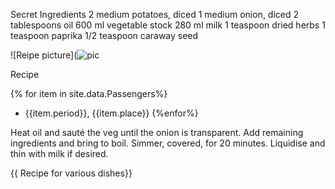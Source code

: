 Secret Ingredients
2 medium potatoes, diced
1 medium onion, diced
2 tablespoons oil
600 ml vegetable stock
280 ml milk
1 teaspoon dried herbs
1 teaspoon paprika
1/2 teaspoon caraway seed

![Reipe picture](![pic](https://https://upload.wikimedia.org/wikipedia/commons/thumb/f/fd/RMS_Titanic_3.jpg/1200px-RMS_Titanic_3.jpg)

Recipe

{% for item in site.data.Passengers%}
- {{item.period}}, {{item.place}}
{%enfor%}

Heat oil and sauté the veg until the onion is transparent.
Add remaining ingredients and bring to boil.
Simmer, covered, for 20 minutes.
Liquidise and thin with milk if desired.



<!DOCTYPE html>
<html lang="en">
<head></head>
<body>
<main>
<div>
{{ Recipe for various dishes}}
</div>
</main>
</body>
</html>
